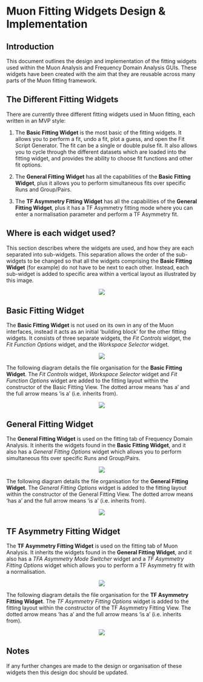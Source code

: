# Muon Fitting Widgets Design & Implementation

## Introduction

This document outlines the design and implementation of the fitting widgets used within the 
Muon Analysis and Frequency Domain Analysis GUIs. These widgets have been created with the 
aim that they are reusable across many parts of the Muon fitting framework. 

## The Different Fitting Widgets

There are currently three different fitting widgets used in Muon fitting, each written in an 
MVP style:

 1. The **Basic Fitting Widget** is the most basic of the fitting widgets. It allows you to 
    perform a fit, undo a fit, plot a guess, and open the Fit Script Generator. The fit 
    can be a single or double pulse fit. It also allows you to cycle through the different 
    datasets which are loaded into the fitting widget, and provides the ability to choose 
    fit functions and other fit options.

 2. The **General Fitting Widget** has all the capabilities of the **Basic Fitting Widget**, 
    plus it allows you to perform simultaneous fits over specific Runs and Group/Pairs.

 3. The **TF Asymmetry Fitting Widget** has all the capabilities of the **General Fitting Widget**, 
    plus it has a TF Asymmetry fitting mode where you can enter a normalisation parameter and 
    perform a TF Asymmetry fit.

## Where is each widget used?

This section describes where the widgets are used, and how they are each separated into 
sub-widgets. This separation allows the order of the sub-widgets to be changed so that all 
the widgets comprising the **Basic Fitting Widget** (for example) do not have to be next to 
each other. Instead, each sub-widget is added to specific area within a vertical layout as 
illustrated by this image.

<p align="center">
  <img src="fitting-tab-layout.PNG">
</p>

## Basic Fitting Widget

The **Basic Fitting Widget** is not used on its own in any of the Muon interfaces, instead 
it acts as an initial ‘building block’ for the other fitting widgets. It consists of three 
separate widgets, the *Fit Controls* widget, the *Fit Function Options* widget, and the 
*Workspace Selector* widget.

<p align="center">
  <img src="basic-fitting-widget.PNG">
</p>

The following diagram details the file organisation for the **Basic Fitting Widget**. The 
*Fit Controls* widget, *Workspace Selector* widget and *Fit Function Options* widget are 
added to the fitting layout within the constructor of the Basic Fitting View. The dotted 
arrow means ‘has a’ and the full arrow means ‘is a’ (i.e. inherits from).

<p align="center">
  <img src="basic-fitting-widget-files.PNG">
</p>

## General Fitting Widget

The **General Fitting Widget** is used on the fitting tab of Frequency Domain Analysis. It 
inherits the widgets found in the **Basic Fitting Widget**, and it also has a *General Fitting 
Options* widget which allows you to perform simultaneous fits over specific Runs and Group/Pairs.

<p align="center">
  <img src="general-fitting-widget.PNG">
</p>

The following diagram details the file organisation for the **General Fitting Widget**. The 
*General Fitting Options* widget is added to the fitting layout within the constructor of the 
General Fitting View. The dotted arrow means ‘has a’ and the full arrow means ‘is a’ 
(i.e. inherits from).

<p align="center">
  <img src="general-fitting-widget-files.PNG">
</p>

## TF Asymmetry Fitting Widget

The **TF Asymmetry Fitting Widget** is used on the fitting tab of Muon Analysis. It inherits 
the widgets found in the **General Fitting Widget**, and it also has a *TFA Asymmetry Mode 
Switcher* widget and a *TF Asymmetry Fitting Options* widget which allows you to perform a 
TF Asymmetry fit with a normalisation.

<p align="center">
  <img src="tf-asymmetry-fitting-widget.PNG">
</p>

The following diagram details the file organisation for the **TF Asymmetry Fitting Widget**. 
The *TF Asymmetry Fitting Options* widget is added to the fitting layout within the constructor 
of the TF Asymmetry Fitting View. The dotted arrow means ‘has a’ and the full arrow means ‘is a’ 
(i.e. inherits from).

<p align="center">
  <img src="tf-asymmetry-fitting-widget-files.PNG">
</p>

## Notes

If any further changes are made to the design or organisation of these widgets then this design 
doc should be updated.

